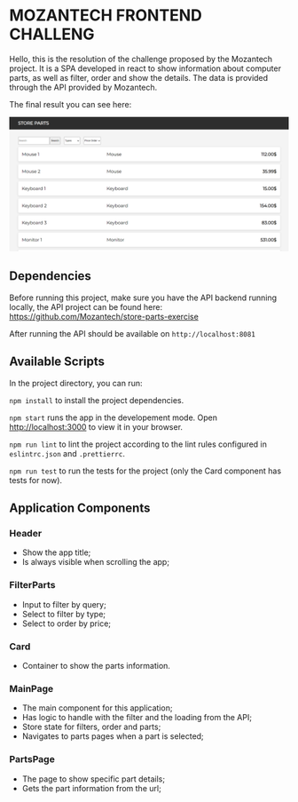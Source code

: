 # MOZANTECH FRONTEND CHALLENG

Hello, this is the resolution of the challenge proposed by the Mozantech project. It is a SPA developed in react to show information about computer parts, as well as filter, order and show the details. The data is provided through the API provided by Mozantech.

The final result you can see here:

![Main Page](sample.PNG 'Main Page')

## Dependencies

Before running this project, make sure you have the API backend running locally, the API project can be found here: https://github.com/Mozantech/store-parts-exercise

After running the API should be available on `http://localhost:8081`

## Available Scripts

In the project directory, you can run:

`npm install` to install the project dependencies.

`npm start` runs the app in the developement mode.
Open [http://localhost:3000](http://localhost:3000) to view it in your browser.

`npm run lint` to lint the project according to the lint rules configured in `eslintrc.json` and `.prettierrc`.

`npm run test` to run the tests for the project (only the Card component has tests for now).

## Application Components

### Header

- Show the app title;
- Is always visible when scrolling the app;

### FilterParts

- Input to filter by query;
- Select to filter by type;
- Select to order by price;

### Card

- Container to show the parts information.

### MainPage

- The main component for this application;
- Has logic to handle with the filter and the loading from the API;
- Store state for filters, order and parts;
- Navigates to parts pages when a part is selected;

### PartsPage

- The page to show specific part details;
- Gets the part information from the url;
